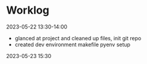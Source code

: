# Worklog

2023-05-22 13:30-14:00
* glanced at project and cleaned up files, init git repo
* created dev environment makefile pyenv setup

2023-05-23 15:30
